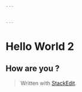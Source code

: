 ```yaml
---


---
```


<h1 id="hello-world-2">Hello World 2</h1>
<h2 id="how-are-you-">How are you ?</h2>
<blockquote>
<p>Written with <a href="https://stackedit.io/">StackEdit</a>.</p>
</blockquote>

